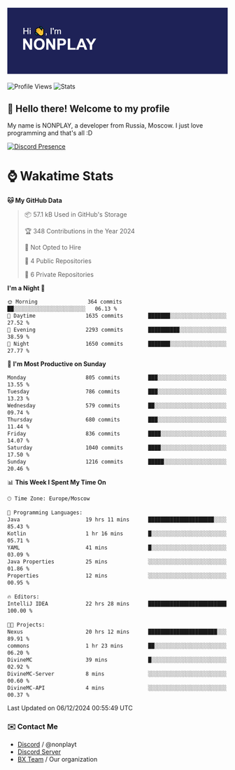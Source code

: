 ![Discord Presence](./header.png)
<br></br>
![Profile Views](https://komarev.com/ghpvc/?username=NONPLAYT&color=blue&style=for-the-badge)
![Stats](https://img.shields.io/badge/0%25-OPTIMIZED-orange?style=for-the-badge)


## :wave: Hello there! Welcome to my profile

My name is NONPLAY, a developer from Russia, Moscow. I just love programming and that's all :D

[![Discord Presence](https://lanyard.cnrad.dev/api/597087584090587177?showDisplayName=true)](https://discord.com/users/597087584090587177) 

# ⌚ Wakatime Stats

<!--START_SECTION:waka-->
**🐱 My GitHub Data** 

> 📦 57.1 kB Used in GitHub's Storage 
 > 
> 🏆 348 Contributions in the Year 2024
 > 
> 🚫 Not Opted to Hire
 > 
> 📜 4 Public Repositories 
 > 
> 🔑 6 Private Repositories 
 > 
**I'm a Night 🦉** 

```text
🌞 Morning                364 commits         ██░░░░░░░░░░░░░░░░░░░░░░░   06.13 % 
🌆 Daytime                1635 commits        ███████░░░░░░░░░░░░░░░░░░   27.52 % 
🌃 Evening                2293 commits        ██████████░░░░░░░░░░░░░░░   38.59 % 
🌙 Night                  1650 commits        ███████░░░░░░░░░░░░░░░░░░   27.77 % 
```
📅 **I'm Most Productive on Sunday** 

```text
Monday                   805 commits         ███░░░░░░░░░░░░░░░░░░░░░░   13.55 % 
Tuesday                  786 commits         ███░░░░░░░░░░░░░░░░░░░░░░   13.23 % 
Wednesday                579 commits         ██░░░░░░░░░░░░░░░░░░░░░░░   09.74 % 
Thursday                 680 commits         ███░░░░░░░░░░░░░░░░░░░░░░   11.44 % 
Friday                   836 commits         ████░░░░░░░░░░░░░░░░░░░░░   14.07 % 
Saturday                 1040 commits        ████░░░░░░░░░░░░░░░░░░░░░   17.50 % 
Sunday                   1216 commits        █████░░░░░░░░░░░░░░░░░░░░   20.46 % 
```


📊 **This Week I Spent My Time On** 

```text
🕑︎ Time Zone: Europe/Moscow

💬 Programming Languages: 
Java                     19 hrs 11 mins      █████████████████████░░░░   85.43 % 
Kotlin                   1 hr 16 mins        █░░░░░░░░░░░░░░░░░░░░░░░░   05.71 % 
YAML                     41 mins             █░░░░░░░░░░░░░░░░░░░░░░░░   03.09 % 
Java Properties          25 mins             ░░░░░░░░░░░░░░░░░░░░░░░░░   01.86 % 
Properties               12 mins             ░░░░░░░░░░░░░░░░░░░░░░░░░   00.95 % 

🔥 Editors: 
IntelliJ IDEA            22 hrs 28 mins      █████████████████████████   100.00 % 

🐱‍💻 Projects: 
Nexus                    20 hrs 12 mins      ██████████████████████░░░   89.91 % 
commons                  1 hr 23 mins        ██░░░░░░░░░░░░░░░░░░░░░░░   06.20 % 
DivineMC                 39 mins             █░░░░░░░░░░░░░░░░░░░░░░░░   02.92 % 
DivineMC-Server          8 mins              ░░░░░░░░░░░░░░░░░░░░░░░░░   00.60 % 
DivineMC-API             4 mins              ░░░░░░░░░░░░░░░░░░░░░░░░░   00.37 % 
```


 Last Updated on 06/12/2024 00:55:49 UTC
<!--END_SECTION:waka-->

### ✉️ Contact Me

- [Discord](https://discord.com/users/597087584090587177) / @nonplayt
- [Discord Server](https://discord.gg/p7cxhw7E2M)
- [BX Team](https://github.com/BX-Team) / Our organization
